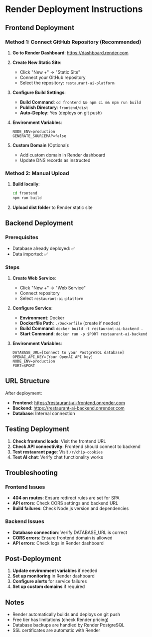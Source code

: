 # Render Deployment Instructions

## Frontend Deployment

### Method 1: Connect GitHub Repository (Recommended)

1. **Go to Render Dashboard**: https://dashboard.render.com
2. **Create New Static Site**:
   - Click "New +" → "Static Site"
   - Connect your GitHub repository
   - Select the repository: `restaurant-ai-platform`

3. **Configure Build Settings**:
   - **Build Command**: `cd frontend && npm ci && npm run build`
   - **Publish Directory**: `frontend/dist`
   - **Auto-Deploy**: Yes (deploys on git push)

4. **Environment Variables**:
   ```
   NODE_ENV=production
   GENERATE_SOURCEMAP=false
   ```

5. **Custom Domain** (Optional):
   - Add custom domain in Render dashboard
   - Update DNS records as instructed

### Method 2: Manual Upload

1. **Build locally**:
   ```bash
   cd frontend
   npm run build
   ```

2. **Upload dist folder** to Render static site

## Backend Deployment

### Prerequisites
- Database already deployed: ✅
- Data imported: ✅

### Steps

1. **Create Web Service**:
   - Click "New +" → "Web Service"
   - Connect repository
   - Select `restaurant-ai-platform`

2. **Configure Service**:
   - **Environment**: Docker
   - **Dockerfile Path**: `./Dockerfile` (create if needed)
   - **Build Command**: `docker build -t restaurant-ai-backend .`
   - **Start Command**: `docker run -p $PORT restaurant-ai-backend`

3. **Environment Variables**:
   ```
   DATABASE_URL=[Connect to your PostgreSQL database]
   OPENAI_API_KEY=[Your OpenAI API key]
   NODE_ENV=production
   PORT=$PORT
   ```

## URL Structure

After deployment:
- **Frontend**: https://restaurant-ai-frontend.onrender.com
- **Backend**: https://restaurant-ai-backend.onrender.com
- **Database**: Internal connection

## Testing Deployment

1. **Check frontend loads**: Visit the frontend URL
2. **Check API connectivity**: Frontend should connect to backend
3. **Test restaurant page**: Visit `/r/chip-cookies`
4. **Test AI chat**: Verify chat functionality works

## Troubleshooting

### Frontend Issues
- **404 on routes**: Ensure redirect rules are set for SPA
- **API errors**: Check CORS settings and backend URL
- **Build failures**: Check Node.js version and dependencies

### Backend Issues
- **Database connection**: Verify DATABASE_URL is correct
- **CORS errors**: Ensure frontend domain is allowed
- **API errors**: Check logs in Render dashboard

## Post-Deployment

1. **Update environment variables** if needed
2. **Set up monitoring** in Render dashboard
3. **Configure alerts** for service failures
4. **Set up custom domains** if required

## Notes

- Render automatically builds and deploys on git push
- Free tier has limitations (check Render pricing)
- Database backups are handled by Render PostgreSQL
- SSL certificates are automatic with Render

